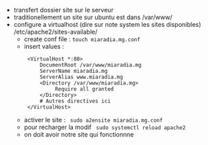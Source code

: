 * transfert dossier site sur le serveur
* traditionellement un site sur ubuntu est dans /var/www/
* configure a virtualhost (dire sur note system les sites disponibles) /etc/apache2/sites-available/
    * create conf file : `touch miaradia.mg.conf`
    * insert values :
      ```
       <VirtualHost *:80>
           DocumentRoot /var/www/miaradia.mg
           ServerName miaradia.mg
           ServerAlias www.miaradia.mg  
           <Directory /var/www/miaradia.mg>
                Require all granted
           </Directory>
           # Autres directives ici
       </VirtualHost>      
      ```
    * activer le site :
      ``` sudo a2ensite miaradia.mg.conf```
    * pour recharger la modif
      ``` sudo systemctl reload apache2```
    * on doit avoir notre site qui fonctionnne
        
